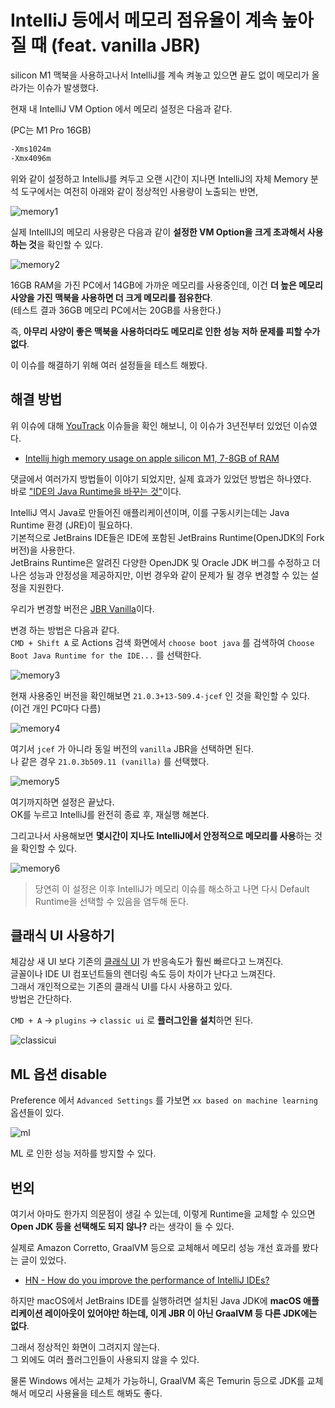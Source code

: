 # IntelliJ 등에서 메모리 점유율이 계속 높아질 때 (feat. vanilla JBR)

silicon M1 맥북을 사용하고나서 IntelliJ를 계속 켜놓고 있으면 끝도 없이 메모리가 올라가는 이슈가 발생했다.  
  
현재 내 IntelliJ VM Option 에서 메모리 설정은 다음과 같다.

(PC는 M1 Pro 16GB)

```bash
-Xms1024m
-Xmx4096m
```

위와 같이 설정하고 IntelliJ를 켜두고 오랜 시간이 지나면 IntelliJ의 자체 Memory 분석 도구에서는 여전히 아래와 같이 정상적인 사용량이 노출되는 반면,

![memory1](./images/memory1.png)

실제 IntellIJ의 메모리 사용량은 다음과 같이 **설정한 VM Option을 크게 초과해서 사용하는 것**을 확인할 수 있다.

![memory2](./images/memory2.png)

16GB RAM을 가진 PC에서 14GB에 가까운 메모리를 사용중인데, 이건 **더 높은 메모리 사양을 가진 맥북을 사용하면 더 크게 메모리를 점유한다**.  
(테스트 결과 36GB 메모리 PC에서는 20GB를 사용한다.)  
  
즉, **아무리 사양이 좋은 맥북을 사용하더라도 메모리로 인한 성능 저하 문제를 피할 수가 없다**.  
  
이 이슈를 해결하기 위해 여러 설정들을 테스트 해봤다.

## 해결 방법

위 이슈에 대해 [YouTrack](https://youtrack.jetbrains.com/) 이슈들을 확인 해보니, 이 이슈가 3년전부터 있었던 이슈였다.

- [Intellij high memory usage on apple silicon M1, 7-8GB of RAM](https://youtrack.jetbrains.com/issue/JBR-3631)

댓글에서 여러가지 방법들이 이야기 되었지만, 실제 효과가 있었던 방법은 하나였다.  
바로 ["IDE의 Java Runtime을 바꾸는 것"](https://www.jetbrains.com/help/webstorm/switching-boot-jdk.html)이다.  
  
IntelliJ 역시 Java로 만들어진 애플리케이션이며, 이를 구동시키는데는 Java Runtime 환경 (JRE)이 필요하다.  
기본적으로 JetBrains IDE들은 IDE에 포함된 JetBrains Runtime(OpenJDK의 Fork 버전)을 사용한다.  
JetBrains Runtime은 알려진 다양한 OpenJDK 및 Oracle JDK 버그를 수정하고 더 나은 성능과 안정성을 제공하지만, 이번 경우와 같이 문제가 될 경우 변경할 수 있는 설정을 지원한다.  
  
우리가 변경할 버전은 [JBR Vanilla](https://youtrack.jetbrains.com/issue/JBR-3631/Intellij-high-memory-usage-on-apple-silicon-M1-7-8GB-of-RAM#focus=Comments-27-8283737.0-0)이다.  
  
변경 하는 방법은 다음과 같다.  
`CMD + Shift A` 로 Actions 검색 화면에서 `choose boot java` 를 검색하여 `Choose Boot Java Runtime for the IDE...` 를 선택한다.

![memory3](./images/memory3.png)

현재 사용중인 버전을 확인해보면 `21.0.3+13-509.4-jcef` 인 것을 확인할 수 있다.  
(이건 개인 PC마다 다름)  
  
![memory4](./images/memory4.png)

여기서 `jcef` 가 아니라 동일 버전의 `vanilla` JBR을 선택하면 된다.  
나 같은 경우 `21.0.3b509.11 (vanilla)` 를 선택했다.

![memory5](./images/memory5.png)

여기까지하면 설정은 끝났다.  
OK를 누르고 IntelliJ를 완전히 종료 후, 재실행 해본다.  
  
그리고나서 사용해보면 **몇시간이 지나도 IntelliJ에서 안정적으로 메모리를 사용**하는 것을 확인할 수 있다.

![memory6](./images/memory6.png)

> 당연히 이 설정은 이후 IntelliJ가 메모리 이슈를 해소하고 나면 다시 Default Runtime을 선택할 수 있음을 염두해 둔다.

## 클래식 UI 사용하기

체감상 새 UI 보다 기존의 [클래식 UI](https://plugins.jetbrains.com/plugin/24468-classic-ui) 가 반응속도가 훨씬 빠르다고 느껴진다.  
글꼴이나 IDE UI 컴포넌트들의 렌더링 속도 등이 차이가 난다고 느껴진다.  
그래서 개인적으로는 기존의 클래식 UI를 다시 사용하고 있다.  
방법은 간단하다.  

`CMD + A` -> `plugins` -> `classic ui` 로 **플러그인을 설치**하면 된다.

![classicui](./images/classicui.png)

## ML 옵션 disable

Preference 에서 `Advanced Settings` 를 가보면 `xx based on machine learning` 옵션들이 있다.

![ml](./images/ml.png)

ML 로 인한 성능 저하를 방지할 수 있다.

## 번외

여기서 아마도 한가지 의문점이 생길 수 있는데, 이렇게 Runtime을 교체할 수 있으면 **Open JDK 등을 선택해도 되지 않나?** 라는 생각이 들 수 있다.  
  
실제로 Amazon Corretto, GraalVM 등으로 교체해서 메모리 성능 개선 효과를 봤다는 글이 있었다.

- [HN - How do you improve the performance of IntelliJ IDEs?](https://news.ycombinator.com/item?id=28890002)

하지만 macOS에서 JetBrains IDE를 실행하려면 설치된 Java JDK에 **macOS 애플리케이션 레이아웃이 있어야만 하는데, 이게 JBR 이 아닌 GraalVM 등 다른 JDK에는 없다**.  
  
그래서 정상적인 화면이 그려지지 않는다.  
그 외에도 여러 플러그인들이 사용되지 않을 수 있다.  
  
물론 Windows 에서는 교체가 가능하니, GraalVM 혹은 Temurin 등으로 JDK를 교체해서 메모리 사용율을 테스트 해봐도 좋다.
 

